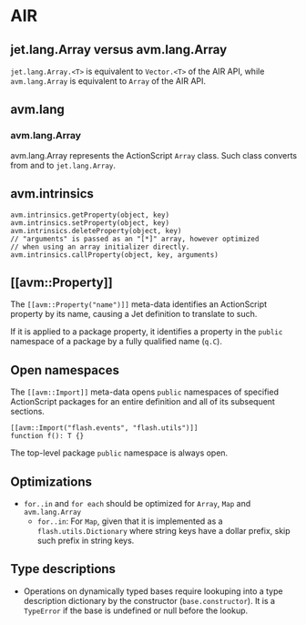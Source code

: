 # AIR

## jet.lang.Array versus avm.lang.Array

`jet.lang.Array.<T>` is equivalent to `Vector.<T>` of the AIR API, while `avm.lang.Array` is equivalent to `Array` of the AIR API.

## avm.lang

### avm.lang.Array

avm.lang.Array represents the ActionScript `Array` class. Such class converts from and to `jet.lang.Array`.

## avm.intrinsics

```
avm.intrinsics.getProperty(object, key)
avm.intrinsics.setProperty(object, key)
avm.intrinsics.deleteProperty(object, key)
// "arguments" is passed as an "[*]" array, however optimized
// when using an array initializer directly.
avm.intrinsics.callProperty(object, key, arguments)
```

## \[\[avm::Property\]\]

The `[[avm::Property("name")]]` meta-data identifies an ActionScript property by its name, causing a Jet definition to translate to such.

If it is applied to a package property, it identifies a property in the `public` namespace of a package by a fully qualified name (`q.C`).

## Open namespaces

The `[[avm::Import]]` meta-data opens `public` namespaces of specified ActionScript packages for an entire definition and all of its subsequent sections.

```
[[avm::Import("flash.events", "flash.utils")]]
function f(): T {}
```

The top-level package `public` namespace is always open.

## Optimizations

* `for..in` and `for each` should be optimized for `Array`, `Map` and `avm.lang.Array`
  * `for..in`: For `Map`, given that it is implemented as a `flash.utils.Dictionary` where string keys have a dollar prefix, skip such prefix in string keys.

## Type descriptions

* Operations on dynamically typed bases require lookuping into a type description dictionary by the constructor (`base.constructor`). It is a `TypeError` if the base is undefined or null before the lookup.